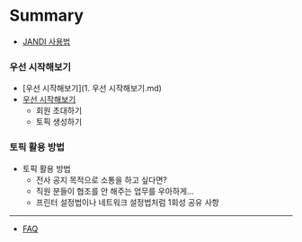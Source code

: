 # Summary

* [JANDI 사용법](README.md)

### 우선 시작해보기

* [우선 시작해보기](1. 우선 시작해보기.md)
* [우선 시작해보기](.md)
  * 회원 초대하기
  * 토픽 생성하기

### 토픽 활용 방법

* 토픽 활용 방법
  * 전사 공지 목적으로 소통을 하고 싶다면?
  * 직원 분들이 협조를 안 해주는 업무를 우아하게...
  * 프린터 설정법이나 네트워크 설정법처럼 1회성 공유 사항

----

* [FAQ]()
